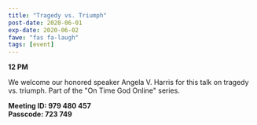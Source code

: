 ```yaml
---
title: "Tragedy vs. Triumph"
post-date: 2020-06-01
exp-date: 2020-06-02
fawe: "fas fa-laugh"
tags: [event]
---
```

**12 PM**

We welcome our honored speaker Angela V. Harris for this talk on tragedy vs. triumph. Part of the "On Time God Online" series.

**Meeting ID: 979 480 457**
<br>
**Passcode: 723 749**